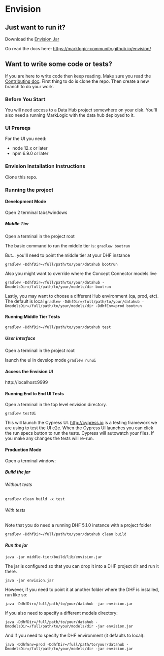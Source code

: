 # Envision

## Just want to run it?

Download the [Envision Jar](https://github.com/marklogic-community/envision/releases/download/v1.0.1/envision-1.0.1.jar)

Go read the docs here: https://marklogic-community.github.io/envision/

## Want to write some code or tests?
If you are here to write code then keep reading. Make sure you read the [Contributing doc](./contributing.md). First thing to do is clone the repo. Then create a new branch to do your work.

### Before You Start
You will need access to a Data Hub project somewhere on your disk. You'll also need a running MarkLogic with the data hub deployed to it.

### UI Prereqs
For the UI you need:
 - node 12.x or later
 - npm 6.9.0 or later

### Envision Installation Instructions 

Clone this repo.

### Running the project

#### Development Mode

Open 2 terminal tabs/windows
##### Middle Tier
Open a terminal in the project root

The basic command to run the middle tier is:
`gradlew bootrun`

But... you'll need to point the middle tier at your DHF instance

`gradlew -DdhfDir=/full/path/to/your/datahub bootrun`

Also you might want to override where the Concept Connector models live

`gradlew -DdhfDir=/full/path/to/your/datahub -DmodelsDir=/full/path/to/your/models/dir bootrun`

Lastly, you may want to choose a different Hub environment (qa, prod, etc). The default is local
`gradlew -DdhfDir=/full/path/to/your/datahub -DmodelsDir=/full/path/to/your/models/dir -DdhfEnv=prod bootrun`

#### Running Middle Tier Tests
`gradlew -DdhfDir=/full/path/to/your/datahub test`

##### User Interface
Open a terminal in the project root

launch the ui in develop mode
`gradlew runui`

#### Access the Envision UI
http://localhost:9999

#### Running End to End UI Tests
Open a terminal in the top level envision directory.

`gradlew testUi`

This will launch the Cypress UI. http://cypress.io is a testing framework we are using to test the UI e2e. When the Cypress UI launches you can click the run specs button to run the tests. Cypress will autowatch your files. If you make any changes the tests will re-run.

#### Production Mode
Open a terminal window:  

##### Build the jar

###### Without tests
`gradlew clean build -x test`

###### With tests
Note that you do need a running DHF 5.1.0 instance with a project folder

`gradlew -DdhfDir=/full/path/to/your/datahub clean build`

##### Run the jar
`java -jar middle-tier/build/lib/envision.jar`

The jar is configured so that you can drop it into a DHF project dir and run it there.

`java -jar envision.jar`

However, if you need to point it at another folder where the DHF is installed, run like so:

`java -DdhfDir=/full/path/to/your/datahub -jar envision.jar`

If you also need to specify a different models directory:

`java -DdhfDir=/full/path/to/your/datahub -DmodelsDir=/full/path/to/your/models/dir -jar envision.jar`

And if you need to specify the DHF environment (it defaults to local):

`java -DdhfEnv=prod -DdhfDir=/full/path/to/your/datahub -DmodelsDir=/full/path/to/your/models/dir -jar envision.jar`
